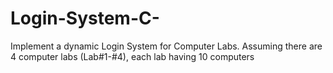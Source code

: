# Login-System-C-
Implement a dynamic Login System for Computer Labs. Assuming there are 4 computer labs (Lab#1-#4), each lab having 10 computers

